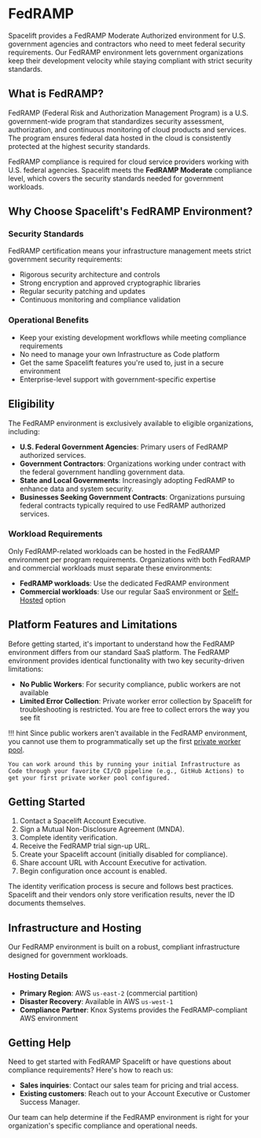 # FedRAMP

Spacelift provides a FedRAMP Moderate Authorized environment for U.S. government agencies and contractors who need to meet federal security requirements. Our FedRAMP environment lets government organizations keep their development velocity while staying compliant with strict security standards.

## What is FedRAMP?

FedRAMP (Federal Risk and Authorization Management Program) is a U.S. government-wide program that standardizes security assessment, authorization, and continuous monitoring of cloud products and services. The program ensures federal data hosted in the cloud is consistently protected at the highest security standards.

FedRAMP compliance is required for cloud service providers working with U.S. federal agencies. Spacelift meets the **FedRAMP Moderate** compliance level, which covers the security standards needed for government workloads.

## Why Choose Spacelift's FedRAMP Environment?

### Security Standards

FedRAMP certification means your infrastructure management meets strict government security requirements:

- Rigorous security architecture and controls
- Strong encryption and approved cryptographic libraries
- Regular security patching and updates
- Continuous monitoring and compliance validation

### Operational Benefits

- Keep your existing development workflows while meeting compliance requirements
- No need to manage your own Infrastructure as Code platform
- Get the same Spacelift features you're used to, just in a secure environment
- Enterprise-level support with government-specific expertise

## Eligibility

The FedRAMP environment is exclusively available to eligible organizations, including:

- **U.S. Federal Government Agencies**: Primary users of FedRAMP authorized services.
- **Government Contractors**: Organizations working under contract with the federal government handling government data.
- **State and Local Governments**: Increasingly adopting FedRAMP to enhance data and system security.
- **Businesses Seeking Government Contracts**: Organizations pursuing federal contracts typically required to use FedRAMP authorized services.

### Workload Requirements

Only FedRAMP-related workloads can be hosted in the FedRAMP environment per program requirements. Organizations with both FedRAMP and commercial workloads must separate these environments:

- **FedRAMP workloads**: Use the dedicated FedRAMP environment
- **Commercial workloads**: Use our regular SaaS environment or [Self-Hosted](../self-hosted.md) option

## Platform Features and Limitations

Before getting started, it's important to understand how the FedRAMP environment differs from our standard SaaS platform. The FedRAMP environment provides identical functionality with two key security-driven limitations:

- **No Public Workers**: For security compliance, public workers are not available
- **Limited Error Collection**: Private worker error collection by Spacelift for troubleshooting is restricted. You are free to collect errors the way you see fit

!!! hint
    Since public workers aren't available in the FedRAMP environment, you cannot use them to programmatically set up the first [private worker pool](../concepts/worker-pools/README.md).

    You can work around this by running your initial Infrastructure as Code through your favorite CI/CD pipeline (e.g., GitHub Actions) to get your first private worker pool configured.

## Getting Started

1. Contact a Spacelift Account Executive.
2. Sign a Mutual Non-Disclosure Agreement (MNDA).
3. Complete identity verification.
4. Receive the FedRAMP trial sign-up URL.
5. Create your Spacelift account (initially disabled for compliance).
6. Share account URL with Account Executive for activation.
7. Begin configuration once account is enabled.

The identity verification process is secure and follows best practices. Spacelift and their vendors only store verification results, never the ID documents themselves.

## Infrastructure and Hosting

Our FedRAMP environment is built on a robust, compliant infrastructure designed for government workloads.

### Hosting Details

- **Primary Region**: AWS `us-east-2` (commercial partition)
- **Disaster Recovery**: Available in AWS `us-west-1`
- **Compliance Partner**: Knox Systems provides the FedRAMP-compliant AWS environment

## Getting Help

Need to get started with FedRAMP Spacelift or have questions about compliance requirements? Here's how to reach us:

- **Sales inquiries**: Contact our sales team for pricing and trial access.
- **Existing customers**: Reach out to your Account Executive or Customer Success Manager.

Our team can help determine if the FedRAMP environment is right for your organization's specific compliance and operational needs.
